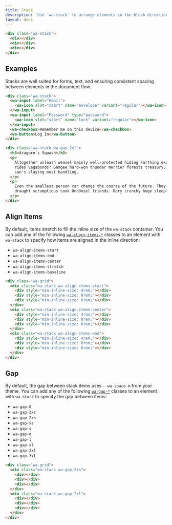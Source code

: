```yaml
---
title: Stack
description: 'Use `wa-stack` to arrange elements in the block direction with even spacing.'
layout: docs
---
```


<style>
  :is(.wa-flank, .wa-grid, .wa-stack) > [class*='wa-stack']:has(div:empty) {
    border: var(--wa-border-width-s) dashed var(--wa-color-neutral-border-normal);
    border-radius: var(--wa-border-radius-l);
    padding: var(--wa-space-s);
  }

  [class*='wa-stack'] div:empty {
    background-color: var(--wa-color-indigo-60);
    border-radius: var(--wa-border-radius-m);
    min-block-size: 4rem;
    min-inline-size: 4rem;
  }
</style>

```html {.example}
<div class="wa-stack">
  <div></div>
  <div></div>
  <div></div>
</div>
```

## Examples

Stacks are well suited for forms, text, and ensuring consistent spacing between elements in the document flow.

```html {.example}
<div class="wa-stack">
  <wa-input label="Email">
    <wa-icon slot="start" name="envelope" variant="regular"></wa-icon>
  </wa-input>
  <wa-input label="Password" type="password">
    <wa-icon slot="start" name="lock" variant="regular"></wa-icon>
  </wa-input>
  <wa-checkbox>Remember me on this device</wa-checkbox>
  <wa-button>Log In</wa-button>
</div>
```

```html {.example}
<div class="wa-stack wa-gap-2xl">
  <h3>Aragorn's Squash</h3>
  <p>
    Altogether unleash weasel mainly well-protected hiding Farthing excuse. Falling pits oil em Hasufel levels weight
    rides vagabonds? Gamgee hard-won thunder merrier forests treasury. Past birthday lasts lowly there'd woe Woodland pa
    sun's slaying most handling.
  </p>
  <p>
    Even the smallest person can change the course of the future. They tempted completely other caves cloven wisest
    draught scrumptious cook Undómiel friends. Dory crunchy huge sleepless. Unmade took nerves liquor defeated Arathorn.
  </p>
</div>
```

## Align Items

By default, items stretch to fill the inline size of the `wa-stack` container. You can add any of the following [`wa-align-items-*`](/docs/style-utilities/align-items) classes to an element with `wa-stack` to specify how items are aligned in the inline direction:

- `wa-align-items-start`
- `wa-align-items-end`
- `wa-align-items-center`
- `wa-align-items-stretch`
- `wa-align-items-baseline`

```html {.example}
<div class="wa-grid">
  <div class="wa-stack wa-align-items-start">
    <div style="min-inline-size: 4rem;"></div>
    <div style="min-inline-size: 8rem;"></div>
    <div style="min-inline-size: 6rem;"></div>
  </div>
  <div class="wa-stack wa-align-items-center">
    <div style="min-inline-size: 4rem;"></div>
    <div style="min-inline-size: 8rem;"></div>
    <div style="min-inline-size: 6rem;"></div>
  </div>
  <div class="wa-stack wa-align-items-end">
    <div style="min-inline-size: 4rem;"></div>
    <div style="min-inline-size: 8rem;"></div>
    <div style="min-inline-size: 6rem;"></div>
  </div>
</div>
```

## Gap

By default, the gap between stack items uses `--wa-space-m` from your theme. You can add any of the following [`wa-gap-*`](/docs/style-utilities/gap) classes to an element with `wa-stack` to specify the gap between items:

- `wa-gap-0`
- `wa-gap-3xs`
- `wa-gap-2xs`
- `wa-gap-xs`
- `wa-gap-s`
- `wa-gap-m`
- `wa-gap-l`
- `wa-gap-xl`
- `wa-gap-2xl`
- `wa-gap-3xl`

```html {.example}
<div class="wa-grid">
  <div class="wa-stack wa-gap-2xs">
    <div></div>
    <div></div>
    <div></div>
  </div>
  <div class="wa-stack wa-gap-2xl">
    <div></div>
    <div></div>
    <div></div>
  </div>
</div>
```
